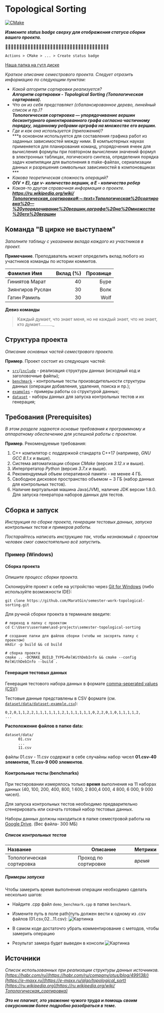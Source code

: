 # Topological Sorting
[![CMake](https://github.com/Algorithms-and-Data-Structures-2021/semester-work-topological-sorting/actions/workflows/cmake.yml/badge.svg)](https://github.com/semester-work-topological-sorting/actions/workflows/cmake.yml)

**_Измените status badge сверху для отображения статуса сборки вашего проекта._**

🐺🐺🐺🐺🐺🐺🐺🐺🐺🐺🐺🐺🐺🐺🐺🐺🐺🐺🐺🐺🐺🐺🐺🐺🐺🐺🐺🐺🐺🐺🐺🐺🐺🐺🐺🐺🐺

`Actions > CMake > ... > Create status badge`

[Наша папка на гугл диске](https://drive.google.com/drive/folders/1sHAlPq_tZUuv0cQ1u_QsZKdvk7i4IR5r)


_Краткое описание семестрового проекта. Следует отразить информацию по следующим пунктам:_

- _Какой алгоритм сортировки реализуется?_
<br/>***Алгоритм сортировки - Topological Sorting (Топологическая сортировка).***
- _Что он из себя представляет (сбалансированное дерево, линейный список и пр.)?_
<br/>***Топологическая сортировка — упорядочивание вершин бесконтурного ориентированного графа согласно частичному порядку, заданному ребрами орграфа на множестве его вершин.***
- _Где и как она используется (приложения)?_
<br/>***в основном используется для составления графика работ из заданных зависимостей между ними. В компьютерных науках применяется для планирования команд, упорядочения ячеек для вычисления формулы при повторном вычислении значений формул в электронных таблицах, логического синтеза, определения порядка задач компиляции для выполнения в make-файлах, сериализации данных и разрешения символьных зависимостей в компоновщиках ***
- _Какова теоретическая сложность операций?_
<br/>***O(V + E), где v- количество вершин, а E - количество ребер***
- _Какая-то другая справочная информация о проекте._
***https://ru.wikipedia.org/wiki/Топологическая_сортировка#:~:text=Топологическая%20сортировка%20—%20упорядочивание%20вершин,орграфа%20на%20множестве%20его%20вершин***
## Команда "В цирке не выступаем"

_Заполните таблицу с указанием вклада каждого из участников в проект._

**Примечание**. Преподаватель может определить вклад любого из участников команды по истории коммитов.

| Фамилия Имя        | Вклад (%) | Прозвище              |
| :---               |   ---:    |  ---:                 |
| Гиниятов Марат     | 40        |  Бүре                 |
| Зиянгиров Руслан   | 30        |  Волк                 |
| Гатин Рамиль       | 30        |  Wolf                 |

**Девиз команды**
> Каждый думает, что знает меня, но не каждый знает, что не знает, кто думает.........._

## Структура проекта

_Описание основных частей семестрового проекта._

**Пример**. Проект состоит из следующих частей:

- [`src`](src)/[`include`](include) - реализация структуры данных (исходный код и заголовочные файлы);
- [`benchmark`](benchmark) - контрольные тесты производительности структуры данных (операции добавления, удаления,
  поиска и пр.);
- [`examples`](examples) - примеры работы со структурой данных;
- [`dataset`](dataset) - наборы данных для запуска контрольных тестов и их генерация;

## Требования (Prerequisites)

_В этом разделе задаются основые требования к программному и аппаратному обеспечению для успешной работы с проектом._

**Пример**. Рекомендуемые требования:

1. С++ компилятор c поддержкой стандарта C++17 (например, _GNU GCC 8.1.x_ и выше).
2. Система автоматизации сборки _CMake_ (версия _3.12.x_ и выше).
3. Интерпретатор _Python_ (версия _3.7.x_ и выше).
4. Рекомендуемый объем оперативной памяти - не менее 4 ГБ.
5. Свободное дисковое пространство объемом ~ 3 ГБ (набор данных для контрольных тестов).
6. Наличие виртуальная машина Java(JVM), наличие JDK версии 1.8.0. Для запуска генератора наборов данных для тестов.

## Сборка и запуск

_Инструкция по сборке проекта, генерации тестовых данных, запуска контрольных тестов и примеров работы._

_Постарайтесь написать инструкцию так, чтобы незнакомый с проектом человек смог самостоятельно всё запустить._

### Пример (Windows)

#### Сборка проекта

_Опишите процесс сборки проекта._

Склонируйте проект к себе на устройство через [Git for Windows](https://gitforwindows.org/) (либо используйте
возможности IDE):

```shell
git clone https://github.com/MaratGin/semester-work-topological-sorting.git
```

Для ручной сборки проекта в терминале введите:

```shell
# переход в папку с проектом
cd C:\Users\username\asd-projects\semester-topological-sorting

# создание папки для файлов сборки (чтобы не засорять папку с проектом) 
mkdir -p build && cd build 

# сборка проекта
cmake .. -DCMAKE_BUILD_TYPE=RelWithDebInfo && cmake --config RelWithDebInfo --build . 
```

#### Генерация тестовых данных

Генерация тестового набора данных в
формате [comma-seperated values (CSV)](https://en.wikipedia.org/wiki/Comma-separated_values):

Тестовые данные представлены в CSV формате (см.
[`dataset/data/dataset-example.csv`](dataset/data/dataset-example.csv)):

```csv
0,2,0,1,1,2,2,1,1,1,1,1,1,2,1,1,1,1,1,1,0,2,2,0,1,0,1,1,1,1,2,
...
```

**Расположение файлов в папке data:**

```shell
dataset/data/
      01.csv
      ...
      11.csv
```

файлы 01.csv - 11.csv содержат в себе случайны набор чисел **01.csv-40 элементов, 11.csv-9 000 элементов**. 

#### Контрольные тесты (benchmarks)

При тестировании измерялось только **время** выполнения на 11 наборах данных   (40, 100, 200, 400, 800, 1 600, 2 800,4 000, 4 800, 6 000, 9 000 чисел).


Для запуска контрольных тестов необходимо предварительно сгенерировать или скачать готовый набор тестовых данных.

Наборы данных должны находиться в папке семестровой работы на [Google Drive](https://drive.google.com/drive/folders/1sHAlPq_tZUuv0cQ1u_QsZKdvk7i4IR5r). (Вес файла-  300 МБ)

##### Список контрольных тестов

| Название                  | Описание                                | Метрики         |
| :---                      | ---                                     | :---            |
| Топологическая сортировка | Проход по сортировке                    | _время_         |

##### Примеры запуска

Чтобы замерить время выполнения операции необходимо сделать несколько шагов:
* Найдите .cpp файл `demo_benchmark.cpp` в папке `benchmark`.
* Измените путь в поле path(путь должен вести к одному из .csv файлов (01.csv,02...11.сsv):
![Картинка](https://i.gyazo.com/7fd10ea36f375bdfdbfbc8205ebf1ac2.png)  

* В самом коде достаточго убрать комментирование с методов, чтобы замерить операцию 

* Результат замера будет выведен в консоли
![Картинка](https://i.gyazo.com/d91e85032c4a2ccc019a95fa2b04cc23.png)

## Источники

_Список использованных при реализации структуры данных источников._
*[https://habr.com/ru](https://habr.com/ru/company/otus/blog/499138/)*
*[https://e-maxx.ru](https://e-maxx.ru/algo/topological_sort)*
*[https://ru.wikipedia.org](https://ru.wikipedia.org/wiki/Топологическая_сортировка)*

_**Это не плагиат, это уважение чужого труда и помощь своим сокурсникам более подробно разобраться в теме.**_
